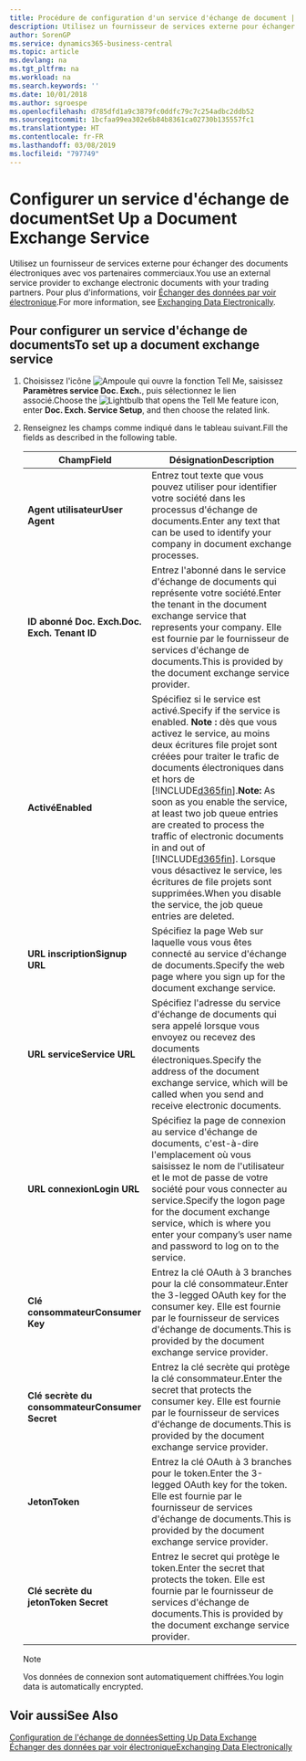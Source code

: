 ```yaml
---
title: Procédure de configuration d'un service d'échange de document | Microsoft Docs
description: Utilisez un fournisseur de services externe pour échanger des documents électroniques avec vos partenaires commerciaux.
author: SorenGP
ms.service: dynamics365-business-central
ms.topic: article
ms.devlang: na
ms.tgt_pltfrm: na
ms.workload: na
ms.search.keywords: ''
ms.date: 10/01/2018
ms.author: sgroespe
ms.openlocfilehash: d785dfd1a9c3879fc0ddfc79c7c254adbc2ddb52
ms.sourcegitcommit: 1bcfaa99ea302e6b84b8361ca02730b135557fc1
ms.translationtype: HT
ms.contentlocale: fr-FR
ms.lasthandoff: 03/08/2019
ms.locfileid: "797749"
---
```

# <a name="set-up-a-document-exchange-service"></a><span data-ttu-id="525c8-103">Configurer un service d'échange de document</span><span class="sxs-lookup"><span data-stu-id="525c8-103">Set Up a Document Exchange Service</span></span>
<span data-ttu-id="525c8-104">Utilisez un fournisseur de services externe pour échanger des documents électroniques avec vos partenaires commerciaux.</span><span class="sxs-lookup"><span data-stu-id="525c8-104">You use an external service provider to exchange electronic documents with your trading partners.</span></span> <span data-ttu-id="525c8-105">Pour plus d'informations, voir [Échanger des données par voir électronique](across-data-exchange.md).</span><span class="sxs-lookup"><span data-stu-id="525c8-105">For more information, see [Exchanging Data Electronically](across-data-exchange.md).</span></span>  

## <a name="to-set-up-a-document-exchange-service"></a><span data-ttu-id="525c8-106">Pour configurer un service d'échange de documents</span><span class="sxs-lookup"><span data-stu-id="525c8-106">To set up a document exchange service</span></span>  
1. <span data-ttu-id="525c8-107">Choisissez l'icône ![Ampoule qui ouvre la fonction Tell Me](media/ui-search/search_small.png "Dites-moi ce que vous voulez faire"), saisissez **Paramètres service Doc. Exch.**, puis sélectionnez le lien associé.</span><span class="sxs-lookup"><span data-stu-id="525c8-107">Choose the ![Lightbulb that opens the Tell Me feature](media/ui-search/search_small.png "Tell me what you want to do") icon, enter **Doc. Exch. Service Setup**, and then choose the related link.</span></span>  
2. <span data-ttu-id="525c8-108">Renseignez les champs comme indiqué dans le tableau suivant.</span><span class="sxs-lookup"><span data-stu-id="525c8-108">Fill the fields as described in the following table.</span></span>  

    |<span data-ttu-id="525c8-109">Champ</span><span class="sxs-lookup"><span data-stu-id="525c8-109">Field</span></span>|<span data-ttu-id="525c8-110">Désignation</span><span class="sxs-lookup"><span data-stu-id="525c8-110">Description</span></span>|  
    |---------------------------------|---------------------------------------|  
    |<span data-ttu-id="525c8-111">**Agent utilisateur**</span><span class="sxs-lookup"><span data-stu-id="525c8-111">**User Agent**</span></span>|<span data-ttu-id="525c8-112">Entrez tout texte que vous pouvez utiliser pour identifier votre société dans les processus d'échange de documents.</span><span class="sxs-lookup"><span data-stu-id="525c8-112">Enter any text that can be used to identify your company in document exchange processes.</span></span>|  
    |<span data-ttu-id="525c8-113">**ID abonné Doc. Exch.**</span><span class="sxs-lookup"><span data-stu-id="525c8-113">**Doc. Exch. Tenant ID**</span></span>|<span data-ttu-id="525c8-114">Entrez l'abonné dans le service d'échange de documents qui représente votre société.</span><span class="sxs-lookup"><span data-stu-id="525c8-114">Enter the tenant in the document exchange service that represents your company.</span></span> <span data-ttu-id="525c8-115">Elle est fournie par le fournisseur de services d'échange de documents.</span><span class="sxs-lookup"><span data-stu-id="525c8-115">This is provided by the document exchange service provider.</span></span>|  
    |<span data-ttu-id="525c8-116">**Activé**</span><span class="sxs-lookup"><span data-stu-id="525c8-116">**Enabled**</span></span>|<span data-ttu-id="525c8-117">Spécifiez si le service est activé.</span><span class="sxs-lookup"><span data-stu-id="525c8-117">Specify if the service is enabled.</span></span> <span data-ttu-id="525c8-118">**Note :** dès que vous activez le service, au moins deux écritures file projet sont créées pour traiter le trafic de documents électroniques dans et hors de [!INCLUDE[d365fin](includes/d365fin_md.md)].</span><span class="sxs-lookup"><span data-stu-id="525c8-118">**Note:**  As soon as you enable the service, at least two job queue entries are created to process the traffic of electronic documents in and out of [!INCLUDE[d365fin](includes/d365fin_md.md)].</span></span> <span data-ttu-id="525c8-119">Lorsque vous désactivez le service, les écritures de file projets sont supprimées.</span><span class="sxs-lookup"><span data-stu-id="525c8-119">When you disable the service, the job queue entries are deleted.</span></span>|  
    |<span data-ttu-id="525c8-120">**URL inscription**</span><span class="sxs-lookup"><span data-stu-id="525c8-120">**Signup URL**</span></span>|<span data-ttu-id="525c8-121">Spécifiez la page Web sur laquelle vous vous êtes connecté au service d'échange de documents.</span><span class="sxs-lookup"><span data-stu-id="525c8-121">Specify the web page where you sign up for the document exchange service.</span></span>|  
    |<span data-ttu-id="525c8-122">**URL service**</span><span class="sxs-lookup"><span data-stu-id="525c8-122">**Service URL**</span></span>|<span data-ttu-id="525c8-123">Spécifiez l'adresse du service d'échange de documents qui sera appelé lorsque vous envoyez ou recevez des documents électroniques.</span><span class="sxs-lookup"><span data-stu-id="525c8-123">Specify the address of the document exchange service, which will be called when you send and receive electronic documents.</span></span>|  
    |<span data-ttu-id="525c8-124">**URL connexion**</span><span class="sxs-lookup"><span data-stu-id="525c8-124">**Login URL**</span></span>|<span data-ttu-id="525c8-125">Spécifiez la page de connexion au service d'échange de documents, c'est-à-dire l'emplacement où vous saisissez le nom de l'utilisateur et le mot de passe de votre société pour vous connecter au service.</span><span class="sxs-lookup"><span data-stu-id="525c8-125">Specify the logon page for the document exchange service, which is where you enter your company’s user name and password to log on to the service.</span></span>|  
    |<span data-ttu-id="525c8-126">**Clé consommateur**</span><span class="sxs-lookup"><span data-stu-id="525c8-126">**Consumer Key**</span></span>|<span data-ttu-id="525c8-127">Entrez la clé OAuth à 3 branches pour la clé consommateur.</span><span class="sxs-lookup"><span data-stu-id="525c8-127">Enter the 3-legged OAuth key for the consumer key.</span></span> <span data-ttu-id="525c8-128">Elle est fournie par le fournisseur de services d'échange de documents.</span><span class="sxs-lookup"><span data-stu-id="525c8-128">This is provided by the document exchange service provider.</span></span>|  
    |<span data-ttu-id="525c8-129">**Clé secrète du consommateur**</span><span class="sxs-lookup"><span data-stu-id="525c8-129">**Consumer Secret**</span></span>|<span data-ttu-id="525c8-130">Entrez la clé secrète qui protège la clé consommateur.</span><span class="sxs-lookup"><span data-stu-id="525c8-130">Enter the secret that protects the consumer key.</span></span> <span data-ttu-id="525c8-131">Elle est fournie par le fournisseur de services d'échange de documents.</span><span class="sxs-lookup"><span data-stu-id="525c8-131">This is provided by the document exchange service provider.</span></span>|  
    |<span data-ttu-id="525c8-132">**Jeton**</span><span class="sxs-lookup"><span data-stu-id="525c8-132">**Token**</span></span>|<span data-ttu-id="525c8-133">Entrez la clé OAuth à 3 branches pour le token.</span><span class="sxs-lookup"><span data-stu-id="525c8-133">Enter the 3-legged OAuth key for the token.</span></span> <span data-ttu-id="525c8-134">Elle est fournie par le fournisseur de services d'échange de documents.</span><span class="sxs-lookup"><span data-stu-id="525c8-134">This is provided by the document exchange service provider.</span></span>|  
    |<span data-ttu-id="525c8-135">**Clé secrète du jeton**</span><span class="sxs-lookup"><span data-stu-id="525c8-135">**Token Secret**</span></span>|<span data-ttu-id="525c8-136">Entrez le secret qui protège le token.</span><span class="sxs-lookup"><span data-stu-id="525c8-136">Enter the secret that protects the token.</span></span> <span data-ttu-id="525c8-137">Elle est fournie par le fournisseur de services d'échange de documents.</span><span class="sxs-lookup"><span data-stu-id="525c8-137">This is provided by the document exchange service provider.</span></span>|  

    > [!NOTE]  
    > <span data-ttu-id="525c8-138">Vos données de connexion sont automatiquement chiffrées.</span><span class="sxs-lookup"><span data-stu-id="525c8-138">You login data is automatically encrypted.</span></span>

## <a name="see-also"></a><span data-ttu-id="525c8-139">Voir aussi</span><span class="sxs-lookup"><span data-stu-id="525c8-139">See Also</span></span>  
[<span data-ttu-id="525c8-140">Configuration de l'échange de données</span><span class="sxs-lookup"><span data-stu-id="525c8-140">Setting Up Data Exchange</span></span>](across-set-up-data-exchange.md)  
[<span data-ttu-id="525c8-141">Échanger des données par voir électronique</span><span class="sxs-lookup"><span data-stu-id="525c8-141">Exchanging Data Electronically</span></span>](across-data-exchange.md)
